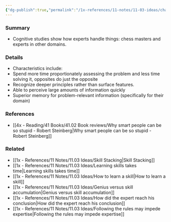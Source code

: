```yaml
---
{"dg-publish":true,"permalink":"/1x-references/11-notes/11-03-ideas/characteristics-of-expertise/","title":"Characteristics of expertise","created":"2024-02-14T20:18:34.941+03:00","updated":"2024-02-14T20:18:34.941+03:00"}
---
```



### Summary
- Cognitive studies show how experts handle things: chess masters and experts in other domains.
### Details
- Characteristics include:
- Spend more time proportionately assessing the problem and less time solving it, opposites do just the opposite
- Recognize deeper principles rather than surface features.
- Able to perceive large amounts of information quickly
- Superior memory for problem-relevant information (specifically for their domain)

### References
- [[4x - Reading/41 Books/41.02 Book reviews/Why smart people can be so stupid - Robert Steinberg\|Why smart people can be so stupid - Robert Steinberg]]

### Related
- [[1x - References/11 Notes/11.03 Ideas/Skill Stacking\|Skill Stacking]]
- [[1x - References/11 Notes/11.03 Ideas/Learning skills takes time\|Learning skills takes time]]
- [[1x - References/11 Notes/11.03 Ideas/How to learn a skill\|How to learn a skill]]
- [[1x - References/11 Notes/11.03 Ideas/Genius versus skill accumulation\|Genius versus skill accumulation]]
- [[1x - References/11 Notes/11.03 Ideas/How did the expert reach his conclusion\|How did the expert reach his conclusion]]
- [[1x - References/11 Notes/11.03 Ideas/Following the rules may impede expertise\|Following the rules may impede expertise]]